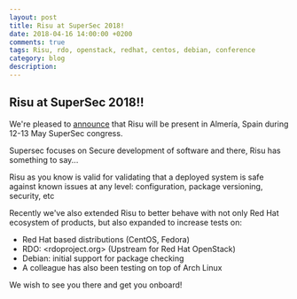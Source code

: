 ```yaml
---
layout: post
title: Risu at SuperSec 2018!
date: 2018-04-16 14:00:00 +0200
comments: true
tags: Risu, rdo, openstack, redhat, centos, debian, conference
category: blog
description:
---
```


## Risu at SuperSec 2018!!

We're pleased to [announce](https://supersec.es/programa/) that Risu will be present in Almería, Spain during 12-13 May SuperSec congress.

Supersec focuses on Secure development of software and there, Risu has something to say...

Risu as you know is valid for validating that a deployed system is safe against known issues at any level: configuration, package versioning, security, etc

Recently we've also extended Risu to better behave with not only Red Hat ecosystem of products, but also expanded to increase tests on:

- Red Hat based distributions (CentOS, Fedora)
- RDO: <rdoproject.org> (Upstream for Red Hat OpenStack)
- Debian: initial support for package checking
- A colleague has also been testing on top of Arch Linux

We wish to see you there and get you onboard!
